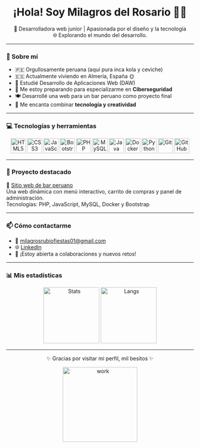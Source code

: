 <h1 align="center">¡Hola! Soy Milagros del Rosario 👩‍💻</h1>

<p align="center">
  💖 Desarrolladora web junior | Apasionada por el diseño y la tecnología<br>
  🌐 Explorando el mundo del desarrollo.
</p>

---

### 💼 Sobre mí

- 🇵🇪 Orgullosamente peruana (aquí pura inca kola y ceviche)
- 🇪🇸 Actualmente viviendo en Almería, España 🌞
- 🧠 Estudié Desarrollo de Aplicaciones Web (DAW)
- 🔐 Me estoy preparando para especializarme en **Ciberseguridad**
- 🍽️ Desarrollé una web para un bar peruano como proyecto final
- 🎨 Me encanta combinar **tecnología y creatividad**

---

### 💻 Tecnologías y herramientas

<div align="center">
  <img src="https://cdn.jsdelivr.net/gh/devicons/devicon/icons/html5/html5-original.svg" width="40" title="HTML5"/>
  <img src="https://cdn.jsdelivr.net/gh/devicons/devicon/icons/css3/css3-original.svg" width="40" title="CSS3"/>
  <img src="https://cdn.jsdelivr.net/gh/devicons/devicon/icons/javascript/javascript-original.svg" width="40" title="JavaScript"/>
  <img src="https://cdn.jsdelivr.net/gh/devicons/devicon/icons/bootstrap/bootstrap-original.svg" width="40" title="Bootstrap"/>
  <img src="https://cdn.jsdelivr.net/gh/devicons/devicon/icons/php/php-original.svg" width="40" title="PHP"/>
  <img src="https://cdn.jsdelivr.net/gh/devicons/devicon/icons/mysql/mysql-original.svg" width="40" title="MySQL"/>
  <img src="https://cdn.jsdelivr.net/gh/devicons/devicon/icons/java/java-original.svg" width="40" title="Java"/>
  <img src="https://cdn.jsdelivr.net/gh/devicons/devicon/icons/docker/docker-original.svg" width="40" title="Docker"/>
  <img src="https://cdn.jsdelivr.net/gh/devicons/devicon/icons/python/python-original.svg" width="40" title="Python"/>
  <img src="https://cdn.jsdelivr.net/gh/devicons/devicon/icons/git/git-original.svg" width="40" title="Git"/>
  <img src="https://cdn.jsdelivr.net/gh/devicons/devicon/icons/github/github-original.svg" width="40" title="GitHub"/>
</div>

---

### 🚀 Proyecto destacado

🔗 [Sitio web de bar peruano](https://github.com/milagrosrubio/SaboresPeruanos)  
Una web dinámica con menú interactivo, carrito de compras y panel de administración.  
Tecnologías: PHP, JavaScript, MySQL, Docker y Bootstrap

---

### 📫 Cómo contactarme

- 📧 milagrosrubiofiestas01@gmail.com
- 🌐 [LinkedIn](https://www.linkedin.com/in/milagros-rubio/)
- 💬 ¡Estoy abierta a colaboraciones y nuevos retos!

---

### 📊 Mis estadísticas

<div align="center">
  <img src="https://github-readme-stats.vercel.app/api?username=milagrosrubio&show_icons=true&theme=radical" alt="Stats" height="150"/>
  <img src="https://github-readme-stats.vercel.app/api/top-langs/?username=milagrosrubio&layout=compact&theme=radical" alt="Langs" height="150"/>
</div>

---

<p align="center">
  ✨ Gracias por visitar mi perfil, mil besitos ✨
</p>

<p align="center">
  <img src="https://media2.giphy.com/media/v1.Y2lkPTc5MGI3NjExdWhubWdoMHF5MTdpMTh3MDM5empwN3g1eWo4MTBqeTR4dHRtcHY3ZiZlcD12MV9pbnRlcm5hbF9naWZfYnlfaWQmY3Q9Zw/YAnpMSHcurJVS/giphy.gif" width="200" alt="work"/>
</p>
